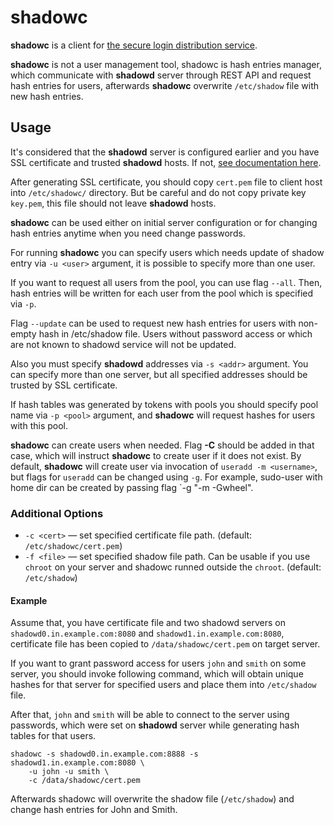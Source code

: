 # shadowc

**shadowc** is a client for [the secure login distribution
service](https://github.com/reconquest/shadowd).

**shadowc** is not a user management tool, shadowc is hash entries manager,
which communicate with **shadowd** server through REST API and request hash
entries for users, afterwards **shadowc** overwrite `/etc/shadow` file with new
hash entries.

## Usage

It's considered that the **shadowd** server is configured earlier and you have
SSL certificate and trusted **shadowd** hosts. If not, [see documentation
here](https://github.com/reconquest/shadowd).

After generating SSL certificate, you should copy `cert.pem` file to client
host into `/etc/shadowc/` directory. But be careful and do not copy private key
`key.pem`, this file should not leave **shadowd** hosts.

**shadowc** can be used either on initial server configuration or for changing
hash entries anytime when you need change passwords.

For running **shadowc** you can specify users which needs update of shadow
entry via `-u <user>` argument, it is possible to specify more than one user.

If you want to request all users from the pool, you can use flag `--all`. Then,
hash entries will be written for each user from the pool which is specified via
`-p`.

Flag `--update` can be used to request new hash entries for users with
non-empty hash in /etc/shadow file. Users without password access or which are
not known to shadowd service will not be updated.

Also you must specify **shadowd** addresses via `-s <addr>` argument. You can
specify more than one server, but all specified addresses should be trusted by
SSL certificate.

If hash tables was generated by tokens with pools you should specify pool name
via `-p <pool>` argument, and **shadowc** will request hashes for users with
this pool.

**shadowc** can create users when needed. Flag **-C** should be added in that
case, which will instruct **shadowc** to create user if it does not exist. By
default, **shadowc** will create user via invocation of `useradd -m
<username>`, but flags for `useradd` can be changed using `-g`. For example,
sudo-user with home dir can be created by passing flag `-g "-m -Gwheel".

### Additional Options
- `-c <cert>` — set specified certificate file path. (default:
  `/etc/shadowc/cert.pem`)
- `-f <file>` — set specified shadow file path. Can be usable if you use
  `chroot` on your server and shadowc runned outside the `chroot`. (default:
  `/etc/shadow`)

#### Example

Assume that, you have certificate file and two shadowd servers on
`shadowd0.in.example.com:8080` and `shadowd1.in.example.com:8080`, certificate
file has been copied to `/data/shadowc/cert.pem` on target server.

If you want to grant password access for users `john` and `smith` on some
server, you should invoke following command, which will obtain unique hashes
for that server for specified users and place them into `/etc/shadow` file.

After that, `john` and `smith` will be able to connect to the server using
passwords, which were set on **shadowd** server while generating hash tables
for that users.

```
shadowc -s shadowd0.in.example.com:8888 -s shadowd1.in.example.com:8080 \
    -u john -u smith \
    -c /data/shadowc/cert.pem
```

Afterwards shadowc will overwrite the shadow file (`/etc/shadow`) and change
hash entries for John and Smith.
